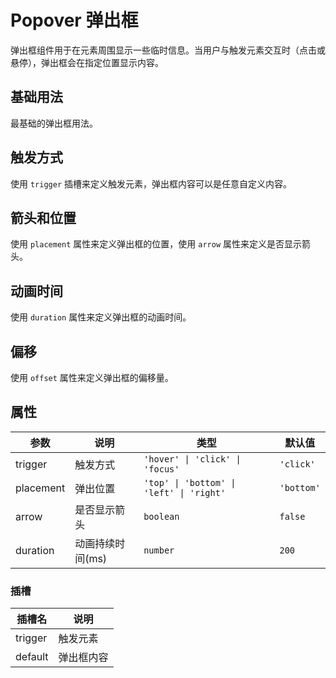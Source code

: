 # Popover 弹出框

弹出框组件用于在元素周围显示一些临时信息。当用户与触发元素交互时（点击或悬停），弹出框会在指定位置显示内容。

## 基础用法

最基础的弹出框用法。

<demo vue="../../demo/popover/basic.vue" github="https://github.com/Onion-L/onionl-ui/tree/main/packages/components/popover" />

## 触发方式

使用 `trigger` 插槽来定义触发元素，弹出框内容可以是任意自定义内容。

<demo vue="../../demo/popover/trigger.vue" github="https://github.com/Onion-L/onionl-ui/tree/main/packages/components/popover" />

## 箭头和位置

使用 `placement` 属性来定义弹出框的位置，使用 `arrow` 属性来定义是否显示箭头。

<demo vue="../../demo/popover/arrow.vue" github="https://github.com/Onion-L/onionl-ui/tree/main/packages/components/popover" />

## 动画时间

使用 `duration` 属性来定义弹出框的动画时间。

<demo vue="../../demo/popover/duration.vue" github="https://github.com/Onion-L/onionl-ui/tree/main/packages/components/popover" />

## 偏移

使用 `offset` 属性来定义弹出框的偏移量。

<demo vue="../../demo/popover/offset.vue" github="https://github.com/Onion-L/onionl-ui/tree/main/packages/components/popover" />

## 属性

| 参数 | 说明 | 类型 | 默认值 |
|------|------|------|--------|
| trigger | 触发方式 | `'hover' \| 'click' \| 'focus'` | `'click'` |
| placement | 弹出位置 | `'top' \| 'bottom' \| 'left' \| 'right'` | `'bottom'` |
| arrow | 是否显示箭头 | `boolean` | `false` |
| duration | 动画持续时间(ms) | `number` | `200` |

### 插槽

| 插槽名 | 说明 |
|--------|------|
| trigger | 触发元素 |
| default | 弹出框内容 |
